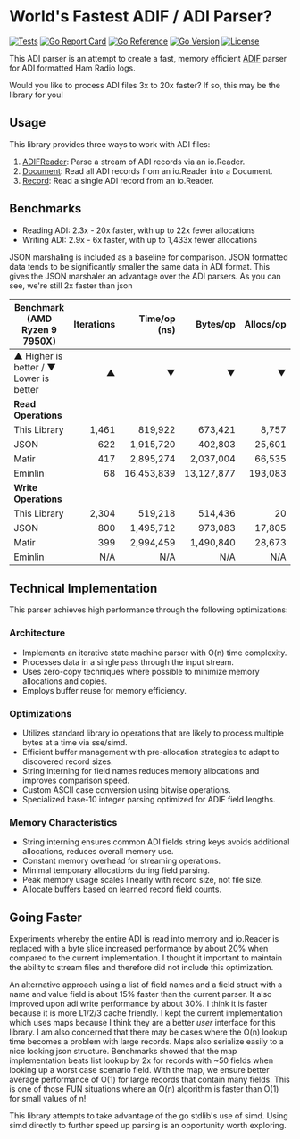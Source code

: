 # World's Fastest ADIF / ADI Parser?

[![Tests](https://github.com/hamradiolog-net/adif/actions/workflows/test.yml/badge.svg)](https://github.com/hamradiolog-net/adif/actions/workflows/test.yml)
[![Go Report Card](https://goreportcard.com/badge/github.com/hamradiolog-net/adif)](https://goreportcard.com/report/github.com/hamradiolog-net/adif)
[![Go Reference](https://pkg.go.dev/badge/github.com/hamradiolog-net/adif.svg)](https://pkg.go.dev/github.com/hamradiolog-net/adif)
[![Go Version](https://img.shields.io/github/go-mod/go-version/hamradiolog-net/adif)](https://github.com/hamradiolog-net/adif/blob/main/go.mod)
[![License](https://img.shields.io/github/license/hamradiolog-net/adif)](https://github.com/hamradiolog-net/adif/blob/main/LICENSE)

This ADI parser is an attempt to create a fast, memory efficient [ADIF](https://adif.org/) parser for ADI formatted Ham Radio logs.

Would you like to process ADI files 3x to 20x faster?
If so, this may be the library for you!

## Usage

This library provides three ways to work with ADI files:

1) [ADIFReader](./examples/adireader_test.go): Parse a stream of ADI records via an io.Reader.
2) [Document](./examples/document_test.go): Read all ADI records from an io.Reader into a Document.
3) [Record](./examples/record_test.go): Read a single ADI record from an io.Reader.

## Benchmarks

- Reading ADI: 2.3x - 20x faster, with up to 22x fewer allocations
- Writing ADI: 2.9x -  6x faster, with up to 1,433x fewer allocations

JSON marshaling is included as a baseline for comparison.
JSON formatted data tends to be significantly smaller the same data in ADI format.
This gives the JSON marshaler an advantage over the ADI parsers.
As you can see, we're still 2x faster than json

| Benchmark  (AMD Ryzen 9 7950X)             | Iterations | Time/op (ns) | Bytes/op    | Allocs/op |
|--------------------------------------------|----------:|-------------:|------------:|-----------:|
| ▲ Higher is better / ▼ Lower is better     |         ▲ |            ▼ |           ▼ |          ▼ |
| **Read Operations**                        |           |              |             |            |
| This Library                               |     1,461 |      819,922 |     673,421 |      8,757 |
| JSON                                       |       622 |    1,915,720 |     402,803 |     25,601 |
| Matir                                      |       417 |    2,895,274 |   2,037,004 |     66,535 |
| Eminlin                                    |        68 |   16,453,839 |  13,127,877 |    193,083 |
| **Write Operations**                       |           |              |             |            |
| This Library                               |     2,304 |      519,218 |     514,436 |         20 |
| JSON                                       |       800 |    1,495,712 |     973,083 |     17,805 |
| Matir                                      |       399 |    2,994,459 |   1,490,840 |     28,673 |
| Eminlin                                    |       N/A |          N/A |         N/A |        N/A |

## Technical Implementation

This parser achieves high performance through the following optimizations:

### Architecture

- Implements an iterative state machine parser with O(n) time complexity.
- Processes data in a single pass through the input stream.
- Uses zero-copy techniques where possible to minimize memory allocations and copies.
- Employs buffer reuse for memory efficiency.

### Optimizations

- Utilizes standard library io operations that are likely to process multiple bytes at a time via sse/simd.
- Efficient buffer management with pre-allocation strategies to adapt to discovered record sizes.
- String interning for field names reduces memory allocations and improves comparison speed.
- Custom ASCII case conversion using bitwise operations.
- Specialized base-10 integer parsing optimized for ADIF field lengths.

### Memory Characteristics

- String interning ensures common ADI fields string keys avoids additional allocations, reduces overall memory use.
- Constant memory overhead for streaming operations.
- Minimal temporary allocations during field parsing.
- Peak memory usage scales linearly with record size, not file size.
- Allocate buffers based on learned record field counts.

## Going Faster

Experiments whereby the entire ADI is read into memory and io.Reader is replaced with a byte slice increased performance by about 20% when compared to the current implementation.
I thought it important to maintain the ability to stream files and therefore did not include this optimization.

An alternative approach using a list of field names and a field struct with a name and value field is about 15% faster than the current parser.
It also improved upon adi write performance by about 30%.
I think it is faster because it is more L1/2/3 cache friendly.
I kept the current implementation which uses maps because I think they are a better _user_ interface for this library.
I am also concerned that there may be cases where the O(n) lookup time becomes a problem with large records.
Maps also serialize easily to a nice looking json structure.
Benchmarks showed that the map implementation beats list lookup by 2x for records with ~50 fields when looking up a worst case scenario field.
With the map, we ensure better average performance of O(1) for large records that contain many fields.
This is one of those FUN situations where an O(n) algorithm is faster than O(1) for small values of n!

This library attempts to take advantage of the go stdlib's use of simd.
Using simd directly to further speed up parsing is an opportunity worth exploring.
